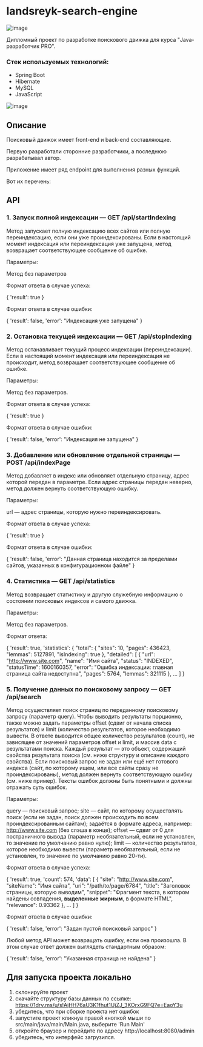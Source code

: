 # landsreyk-search-engine

![image](https://user-images.githubusercontent.com/47481139/147959736-1024d05e-fd75-4124-891f-1bdda4827635.png)


Дипломный проект по разработке поискового движка для курса "Java-разработчик PRO".

### Стек используемых технологий:
- Spring Boot
- Hibernate
- MySQL
- JavaScript

![image](https://user-images.githubusercontent.com/47481139/147959702-d33951fb-5697-4ace-bb3b-a0e97be62851.png)


## Описание
Поисковый движок имеет front-end и back-end составляющие.

Первую разработали сторонние разработчики, а последнюю разрабатывал автор.

Приложение имеет ряд endpoint для выполнения разных функций.

Вот их перечень: 

## API

### 1. Запуск полной индексации — GET /api/startIndexing

Метод запускает полную индексацию всех сайтов или полную переиндексацию, если они уже проиндексированы.
Если в настоящий момент индексация или переиндексация уже запущена, метод возвращает соответствующее сообщение об ошибке. 

Параметры:

Метод без параметров

Формат ответа в случае успеха:

{
	'result': true
}

Формат ответа в случае ошибки:

{
	'result': false,
	'error': "Индексация уже запущена"
}

### 2. Остановка текущей индексации — GET /api/stopIndexing

Метод останавливает текущий процесс индексации (переиндексации). Если в настоящий момент индексация или переиндексация не происходит, метод возвращает соответствующее сообщение об ошибке. 

Параметры:

Метод без параметров.

Формат ответа в случае успеха:

{
	'result': true
}

Формат ответа в случае ошибки:

{
	'result': false,
	'error': "Индексация не запущена"
}


### 3. Добавление или обновление отдельной страницы — POST /api/indexPage

Метод добавляет в индекс или обновляет отдельную страницу, адрес которой передан в параметре.
Если адрес страницы передан неверно, метод должен вернуть соответствующую ошибку.

Параметры:

url — адрес страницы, которую нужно переиндексировать.

Формат ответа в случае успеха:

{
	'result': true
}

Формат ответа в случае ошибки:

{
	'result': false,
	'error': "Данная страница находится за пределами сайтов, 
указанных в конфигурационном файле"
}

### 4. Статистика — GET /api/statistics

Метод возвращает статистику и другую служебную информацию о состоянии поисковых индексов и самого движка.

Параметры:

Метод без параметров.

Формат ответа:

{
	'result': true,
	'statistics': {
		"total": {
			"sites": 10,
			"pages": 436423,
			"lemmas": 5127891,
			"isIndexing": true
},
"detailed": [
	{
		"url": "http://www.site.com",
		"name": "Имя сайта",
		"status": "INDEXED",
		"statusTime": 1600160357,
		"error": "Ошибка индексации: главная 
страница сайта недоступна",
		"pages": 5764,
		"lemmas": 321115
},
...
]
}

### 5. Получение данных по поисковому запросу — GET /api/search

Метод осуществляет поиск страниц по переданному поисковому запросу (параметр query).
Чтобы выводить результаты порционно, также можно задать параметры offset (сдвиг от начала списка результатов) и limit (количество результатов, которое необходимо вывести.
В ответе выводится общее количество результатов (count), не зависящее от значений параметров offset и limit, и массив data с результатами поиска. Каждый результат — это объект, содержащий свойства результата поиска (см. ниже структуру и описание каждого свойства).
Если поисковый запрос не задан или ещё нет готового индекса (сайт, по которому ищем, или все сайты сразу не проиндексированы), метод должен вернуть соответствующую ошибку (см. ниже пример). Тексты ошибок должны быть понятными и должны отражать суть ошибок.

Параметры:

query — поисковый запрос;
site — сайт, по которому осуществлять поиск (если не задан, поиск должен происходить по всем проиндексированным сайтам); задаётся в формате адреса, например: http://www.site.com (без слэша в конце);
offset — сдвиг от 0 для постраничного вывода (параметр необязательный, если не установлен, то значение по умолчанию равно нулю);
limit — количество результатов, которое необходимо вывести (параметр необязательный, если не установлен, то значение по умолчанию равно 20-ти).

Формат ответа в случае успеха:

{
	'result': true,
	'count': 574,
	'data': [
		{
			"site": "http://www.site.com",
			"siteName": "Имя сайта",
"uri": "/path/to/page/6784",
			"title": "Заголовок страницы,
которую выводим",
			"snippet": "Фрагмент текста,
 в котором найдены 
 совпадения, <b>выделенные 
 жирным</b>, в формате HTML",
			"relevance": 0.93362
},
...
]
}

Формат ответа в случае ошибки:

{
	'result': false,
	'error': "Задан пустой поисковый запрос"
}


Любой метод API может возвращать ошибку, если она произошла. В этом случае ответ должен выглядеть стандартным образом:

{
	'result': false,
	'error': "Указанная страница не найдена"
}

## Для запуска проекта локально

1. склонируйте проект
2. скачайте структуру базы данных по ссылке: https://1drv.ms/u/s!AjHH76aU3K1fhut1UjZJ_3KOrxG9FQ?e=EaoY3u
3. убедитесь, что при сборке проекта нет ошибок
4. запустите проект кликнув правой кнопкой мыши по src/main/java/main/Main.java, выберите 'Run Main'
5. откройте браузер и перейдите по адресу http://localhost:8080/admin
6. убедитесь, что интерфейс загрузился.
